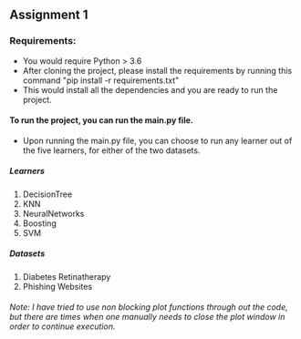 ## Assignment 1 

### Requirements:
- You would require Python > 3.6
- After cloning the project, please install the requirements by running this command "pip install -r requirements.txt"
- This would install all the dependencies and you are ready to run the project. 

#### To run the project, you can run the main.py file. 
- Upon running the main.py file, you can choose to run any learner out of the five learners, for either of the two datasets.

##### Learners
1. DecisionTree
2. KNN
3. NeuralNetworks
4. Boosting
5. SVM

##### Datasets

1. Diabetes Retinatherapy
2. Phishing Websites

###### Note: I have tried to use non blocking plot functions through out the code, but there are times when one manually needs to close the plot window in order to continue execution. 
